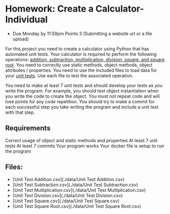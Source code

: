 # Homework: Create a Calculator- Individual
* Due Monday by 11:59pm Points 3 (Submitting a website url or a file upload)

For this project you need to create a calculator using Python that has automated unit tests.  Your calculator is required to perform the following operations: [addition, subtraction, multiplication, division, square, and square root](./src/calculator.py).  You need to correctly use static methods, object methods, object attributes / properties.   You need to use the included files to load data for your [unit tests](./src/calculatorTests.py).  Use each file to test the associated operation.   

You need to make at least 7 unit tests and should develop your tests as you write the program.  For example, you should test object instantiation when you write the code to create the object.  You must not repeat code and will lose points for any code repetition.   You should try to make a commit for each successful step you take writing the program and include a unit test with that step.

## Requirements

Correct usage of object and static methods and properties
At least 7 unit tests
At least 7 commits
Your program works
Your docker file is setup to run the program

## Files:

* [Unit Test Addition.csv](./data/Unit Test Addition.csv)
* [Unit Test Subtraction.csv](./data/Unit Test Subtraction.csv)
* [Unit Test Multiplication.csv](./data/Unit Test Multiplication.csv)
* [Unit Test Division.csv](./data/Unit Test Division.csv)
* [Unit Test Square.csv](./data/Unit Test Square.csv)
* [Unit Test Square Root.csv](./data/Unit Test Square Root.csv)